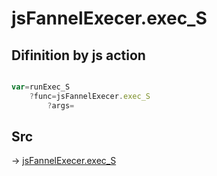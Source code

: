# jsFannelExecer.exec_S

## Difinition by js action

```js.js

var=runExec_S
	?func=jsFannelExecer.exec_S
		?args=

```

## Src

-> [jsFannelExecer.exec_S](https://github.com/puutaro/CommandClick/blob/master/app/src/main/java/com/puutaro/commandclick/fragment_lib/terminal_fragment/js_interface/system/JsFannelExecer.kt#L22)


